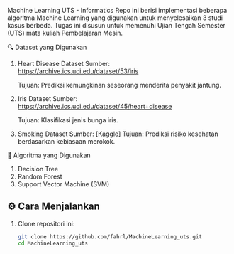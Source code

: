 Machine Learning UTS - Informatics
Repo ini berisi implementasi beberapa algoritma Machine Learning yang digunakan untuk menyelesaikan 3 studi kasus berbeda. Tugas ini disusun untuk memenuhi Ujian Tengah Semester (UTS) mata kuliah Pembelajaran Mesin.

🔍 Dataset yang Digunakan
1. Heart Disease Dataset
    Sumber: https://archive.ics.uci.edu/dataset/53/iris
   
    Tujuan: Prediksi kemungkinan seseorang menderita penyakit jantung.

3. Iris Dataset
    Sumber: https://archive.ics.uci.edu/dataset/45/heart+disease
   
    Tujuan: Klasifikasi jenis bunga iris.

5. Smoking Dataset
    Sumber: [Kaggle]
    Tujuan: Prediksi risiko kesehatan berdasarkan kebiasaan merokok.

🧠 Algoritma yang Digunakan
1. Decision Tree
2. Random Forest
3. Support Vector Machine (SVM)

## ⚙️ Cara Menjalankan

1. Clone repositori ini:
   ```bash
   git clone https://github.com/fahrl/MachineLearning_uts.git
   cd MachineLearning_uts

